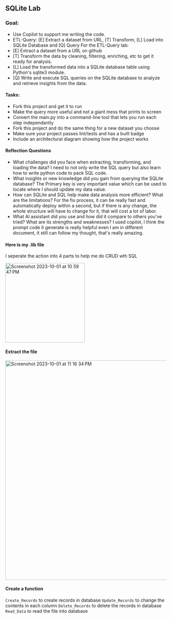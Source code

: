 ## SQLite Lab

### Goal:

* Use Copilot to support me writing the code.
* ETL-Query:  [E] Extract a dataset from URL, [T] Transform, [L] Load into SQLite Database and [Q] Query
For the ETL-Query lab:
* [E] Extract a dataset from a URL on github 
* [T] Transform the data by cleaning, filtering, enriching, etc to get it ready for analysis.
* [L] Load the transformed data into a SQLite database table using Python's sqlite3 module.
* [Q] Write and execute SQL queries on the SQLite database to analyze and retrieve insights from the data.

#### Tasks:

* Fork this project and get it to run
* Make the query more useful and not a giant mess that prints to screen
* Convert the main.py into a command-line tool that lets you run each step independantly
* Fork this project and do the same thing for a new dataset you choose
* Make sure your project passes lint/tests and has a built badge
* Include an architectural diagram showing how the project works

#### Reflection Questions

* What challenges did you face when extracting, transforming, and loading the data? 
I need to not only write the SQL query but also learn how to write python code to pack SQL code.
* What insights or new knowledge did you gain from querying the SQLite database?
The Primary key is very important value which can be used to locate where I should update my data value.
* How can SQLite and SQL help make data analysis more efficient? What are the limitations?
For the fix process, it can be really fast and automatically deploy within a second, but if there is any change, the whole structure
will have to change for it, that will cost a lot of labor.
* What AI assistant did you use and how did it compare to others you've tried? What are its strengths and weaknesses?
I used copilot, I think the prompt code it generate is really helpful even I am in different document, it still can follow my thought,
that's really amazing.

#### Here is my .lib file

I seperate the action into 4 parts to help me do CRUD wth SQL

<img width="248" alt="Screenshot 2023-10-01 at 10 59 47 PM" src="https://github.com/nogibjj/IDS706_Alicia_miniproject2/assets/143651934/5d3cda63-d594-482e-be0e-f9c520be6f16">

#### Extract the file

<img width="685" alt="Screenshot 2023-10-01 at 11 16 34 PM" src="https://github.com/nogibjj/IDS706_Alicia_miniproject2/assets/143651934/fe33e81a-96b8-4847-86a5-820c8eda9ad2">

#### Create a function

`Create_Records` to create records in database
`Update_Records` to change the contents in each column
`Delete_Records` to delete the records in database
`Read_Data` to read the file into database
